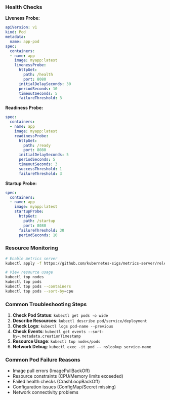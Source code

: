 ### Health Checks

**Liveness Probe:**

```yaml
apiVersion: v1
kind: Pod
metadata:
  name: app-pod
spec:
  containers:
  - name: app
    image: myapp:latest
    livenessProbe:
      httpGet:
        path: /health
        port: 8080
      initialDelaySeconds: 30
      periodSeconds: 10
      timeoutSeconds: 5
      failureThreshold: 3
```

**Readiness Probe:**

```yaml
spec:
  containers:
  - name: app
    image: myapp:latest
    readinessProbe:
      httpGet:
        path: /ready
        port: 8080
      initialDelaySeconds: 5
      periodSeconds: 5
      timeoutSeconds: 3
      successThreshold: 1
      failureThreshold: 3
```

**Startup Probe:**

```yaml
spec:
  containers:
  - name: app
    image: myapp:latest
    startupProbe:
      httpGet:
        path: /startup
        port: 8080
      failureThreshold: 30
      periodSeconds: 10
```

### Resource Monitoring

```bash
# Enable metrics server
kubectl apply -f https://github.com/kubernetes-sigs/metrics-server/releases/latest/download/components.yaml

# View resource usage
kubectl top nodes
kubectl top pods
kubectl top pods --containers
kubectl top pods --sort-by=cpu
```

### Common Troubleshooting Steps

1. **Check Pod Status**: `kubectl get pods -o wide`
2. **Describe Resources**: `kubectl describe pod/service/deployment`
3. **Check Logs**: `kubectl logs pod-name --previous`
4. **Check Events**: `kubectl get events --sort-by=.metadata.creationTimestamp`
5. **Resource Usage**: `kubectl top nodes/pods`
6. **Network Debug**: `kubectl exec -it pod -- nslookup service-name`

### Common Pod Failure Reasons

- Image pull errors (ImagePullBackOff)
- Resource constraints (CPU/Memory limits exceeded)
- Failed health checks (CrashLoopBackOff)
- Configuration issues (ConfigMap/Secret missing)
- Network connectivity problems
